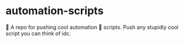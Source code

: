 # automation-scripts
👾 A repo for pushing cool automation 🤖 scripts. Push any stupidly cool script you can think of idc.

